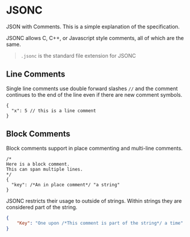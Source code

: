 # JSONC
JSON with Comments. This is a simple explanation of the specification.

JSONC allows C, C++, or Javascript style comments, all of which are the same.

> `.jsonc` is the standard file extension for JSONC

## Line Comments

Single line comments use double forward slashes `//` and the comment continues to the end of the line even if there are new comment symbols.

```jsonc
{
  "x": 5 // this is a line comment
}
```

## Block Comments

Block comments support in place commenting and multi-line comments.

```jsonc
/*
Here is a block comment.
This can span multiple lines.
*/
{
  "key": /*An in place comment*/ "a string"
}
```

JSONC restricts their usage to outside of strings. Within strings they are considered part of the string.

```json
{
	"Key": "One upon /*This comment is part of the string*/ a time"
}
```

